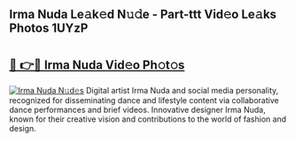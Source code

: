 ## Irma Nuda Le𝚊k𝚎d N𝚞𝚍e - Part-ttt Vid𝚎o Le𝚊ks Photos 1UYzP

# <h2><a href="http://fbepvqw.evod.top/?m=Irma+Nuda">🔗 👉🔴 Irma Nuda Vid𝚎o Ph𝚘t𝚘s</a></h2>

[![Irma Nuda N𝚞d𝚎s](https://i.imgur.com/8V9OHl7.gif)](http://fbepvqw.evod.top/?m=Irma+Nuda)
Digital artist Irma Nuda and social media personality, recognized for disseminating dance and lifestyle content via collaborative dance performances and brief videos. Innovative designer Irma Nuda, known for their creative vision and contributions to the world of fashion and design. 
